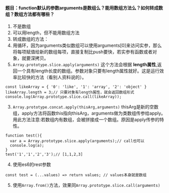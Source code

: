 #### 题目：function默认的参数arguments是数组么？能用数组方法么？如何转成数组？数组方法都有哪些？

1. 不是数组
2. 可以用length，但不能用数组方法
3. 转成数组的方法：
  1. 用循环，因为arguments类似数组可以使用arguments[0]来访问实参，那么将每项赋值给新的数组每项，直接复制比push要快，若实参有函数或者对象，就要深拷贝。
  2. `Array.prototype.slice.apply(arguments)` 这个方法会根据 **length属性**,返回一个具有length长度的数组。参数对象只要有length属性就好。这是运行效率比较快的方法（看别人资料说的）。
  ```
  const likeArray = { '0': 'like', '1': 'array', '2': 'object' }
  likeArray.length = 3;// 只要对象有length属性，就会返回数组形式
  console.log(Array.prototype.slice.call(likeArray));
  ```
  3. `Array.prototype.concat.apply(thisArg,arguments)` thisArg是新的空数组，apply方法将函数this指向thisArg，arguments做为类数组传参给apply。用此方法注意:若数组内有数组，会被拼接成一个数组。原因是apply传参的特性。
  ```
  function test(){
    var a = Array.prototype.slice.apply(arguments);// call也可以
    console.log(a);
  }
  test('1','1','2','3');// [1,1,2,3]
  ```
  4. 使用es6的rest参数
  ```
  const test = (...values) => return values; // values本身就是数组
  ```
  5. 使用`Array.from()`方法，效果同`Array.prototype.slice.call(arguments)`

